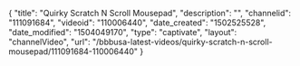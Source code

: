 {
    "title": "Quirky Scratch N Scroll Mousepad",
    "description": "",
    "channelid": "111091684",
    "videoid": "110006440",
    "date_created": "1502525528",
    "date_modified": "1504049170",
    "type": "captivate",
    "layout": "channelVideo",
    "url": "\/bbbusa-latest-videos\/quirky-scratch-n-scroll-mousepad\/111091684-110006440"
}